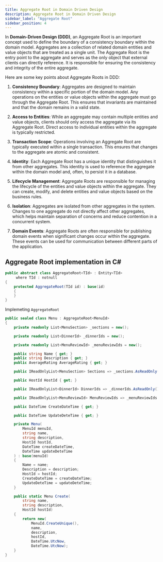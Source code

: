 ```yaml
---
title: Aggregate Root in Domain Driven Design
description: Aggregate Root in Domain Driven Design
sidebar_label: "Aggregate Root"
sidebar_position: 4
---
```


In **Domain-Driven Design (DDD)**, an Aggregate Root is an important concept used to define the boundary of a consistency boundary within the domain model. Aggregates are a collection of related domain entities and value objects that are treated as a single unit. The Aggregate Root is the entry point to the aggregate and serves as the only object that external clients can directly reference. It is responsible for ensuring the consistency and integrity of the entire aggregate.

Here are some key points about Aggregate Roots in DDD:

1. **Consistency Boundary**: Aggregates are designed to maintain consistency within a specific portion of the domain model. Any operations on the entities or value objects within the aggregate must go through the Aggregate Root. This ensures that invariants are maintained and that the domain remains in a valid state.

2. **Access to Entities**: While an aggregate may contain multiple entities and value objects, clients should only access the aggregate via its Aggregate Root. Direct access to individual entities within the aggregate is typically restricted.

3. **Transaction Scope**: Operations involving an Aggregate Root are typically executed within a single transaction. This ensures that changes to the aggregate are atomic and consistent.

4. **Identity**: Each Aggregate Root has a unique identity that distinguishes it from other aggregates. This identity is used to reference the aggregate within the domain model and, often, to persist it in a database.

5. **Lifecycle Management**: Aggregate Roots are responsible for managing the lifecycle of the entities and value objects within the aggregate. They can create, modify, and delete entities and value objects based on the business rules.

6. **Isolation**: Aggregates are isolated from other aggregates in the system. Changes to one aggregate do not directly affect other aggregates, which helps maintain separation of concerns and reduce contention in a concurrent system.

7. **Domain Events**: Aggregate Roots are often responsible for publishing domain events when significant changes occur within the aggregate. These events can be used for communication between different parts of the application.

## Aggregate Root implementation in C#

```csharp
public abstract class AggregateRoot<TId> : Entity<TId>
     where TId : notnull
{
    protected AggregateRoot(TId id) : base(id)
    {
    }
}
```

Implemeting `AggregateRoot`

```csharp
public sealed class Menu : AggregateRoot<MenuId>
{
    private readonly List<MenuSection> _sections = new();

    private readonly List<DinnerId> _dinnerIds = new();

    private readonly List<MenuReviewId> _menuReviewIds = new();

    public string Name { get; }
    public string Description { get; }
    public AverageRating AverageRating { get; }

    public IReadOnlyList<MenuSection> Sections => _sections.AsReadOnly();

    public HostId HostId { get; }

    public IReadOnlyList<DinnerId> DinnerIds => _dinnerIds.AsReadOnly();

    public IReadOnlyList<MenuReviewId> MenuReviewIds => _menuReviewIds.AsReadOnly();

    public DateTime CreateDateTime { get; }

    public DateTime UpdateDeteTime { get; }

    private Menu(
        MenuId menuId,
        string name,
        string description,
        HostId hostId,
        DateTime createDateTime,
        DateTime updateDeteTime
    ) : base(menuId)
    {
        Name = name;
        Description = description;
        HostId = hostId;
        CreateDateTime = createDateTime;
        UpdateDeteTime = updateDeteTime;
    }

    public static Menu Create(
        string name,
        string description,
        HostId hostId)
    {
        return new(
            MenuId.CreateUnique(),
            name,
            description,
            hostId,
            DateTime.UtcNow,
            DateTime.UtcNow);
    }
}
```
